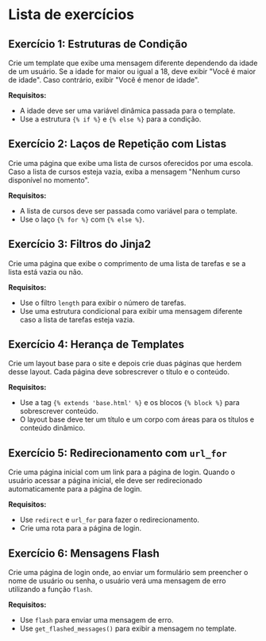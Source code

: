 # Lista de exercícios

## Exercício 1: Estruturas de Condição

Crie um template que exibe uma mensagem diferente dependendo da idade de um usuário. Se a idade for maior ou igual a 18, deve exibir "Você é maior de idade". Caso contrário, exibir "Você é menor de idade".

**Requisitos:**

- A idade deve ser uma variável dinâmica passada para o template.
- Use a estrutura `{% if %}` e `{% else %}` para a condição.

## Exercício 2: Laços de Repetição com Listas

Crie uma página que exibe uma lista de cursos oferecidos por uma escola. Caso a lista de cursos esteja vazia, exiba a mensagem "Nenhum curso disponível no momento".

**Requisitos:**

- A lista de cursos deve ser passada como variável para o template.
- Use o laço `{% for %}` com `{% else %}`.

## Exercício 3: Filtros do Jinja2

Crie uma página que exibe o comprimento de uma lista de tarefas e se a lista está vazia ou não.

**Requisitos:**

- Use o filtro `length` para exibir o número de tarefas.
- Use uma estrutura condicional para exibir uma mensagem diferente caso a lista de tarefas esteja vazia.

## Exercício 4: Herança de Templates

Crie um layout base para o site e depois crie duas páginas que herdem desse layout. Cada página deve sobrescrever o título e o conteúdo.

**Requisitos:**

- Use a tag `{% extends 'base.html' %}` e os blocos `{% block %}` para sobrescrever conteúdo.
- O layout base deve ter um título e um corpo com áreas para os títulos e conteúdo dinâmico.

## Exercício 5: Redirecionamento com `url_for`

Crie uma página inicial com um link para a página de login. Quando o usuário acessar a página inicial, ele deve ser redirecionado automaticamente para a página de login.

**Requisitos:**

- Use `redirect` e `url_for` para fazer o redirecionamento.
- Crie uma rota para a página de login.

## Exercício 6: Mensagens Flash

Crie uma página de login onde, ao enviar um formulário sem preencher o nome de usuário ou senha, o usuário verá uma mensagem de erro utilizando a função `flash`.

**Requisitos:**

- Use `flash` para enviar uma mensagem de erro.
- Use `get_flashed_messages()` para exibir a mensagem no template.
